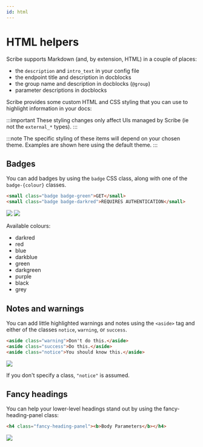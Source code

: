 ```yaml
---
id: html
---
```


# HTML helpers

Scribe supports Markdown (and, by extension, HTML) in a couple of places:
- the `description` and `intro_text` in your config file 
- the endpoint title and description in docblocks 
- the group name and description in docblocks (`@group`) 
- parameter descriptions in docblocks


Scribe provides some custom HTML and CSS styling that you can use to highlight information in your docs:

:::important
These styling changes only affect UIs managed by Scribe (ie not the `external_*` types).
:::

:::note
The specific styling of these items will depend on your chosen theme. Examples are shown here using the default theme.
:::

## Badges
You can add badges by using the `badge` CSS class, along with one of the `badge-{colour}` classes.

```html
<small class="badge badge-green">GET</small>
<small class="badge badge-darkred">REQUIRES AUTHENTICATION</small>
```

![](/img/screenshots/html-badges.png)
![](/img/screenshots/html-badges2.png)

Available colours:
- darkred
- red
- blue
- darkblue
- green
- darkgreen
- purple
- black
- grey

## Notes and warnings
You can add little highlighted warnings and notes using the `<aside>` tag and either of the classes `notice`, `warning`, or `success`.


```html
<aside class="warning">Don't do this.</aside>
<aside class="success">Do this.</aside>
<aside class="notice">You should know this.</aside>
```

![](/img/screenshots/html-aside.png)


If you don't specify a class, `"notice"` is assumed.

## Fancy headings
You can help your lower-level headings stand out by using the fancy-heading-panel class:

```html
<h4 class="fancy-heading-panel"><b>Body Parameters</b></h4>
```

![](/img/screenshots/html-fancyheading.png)
